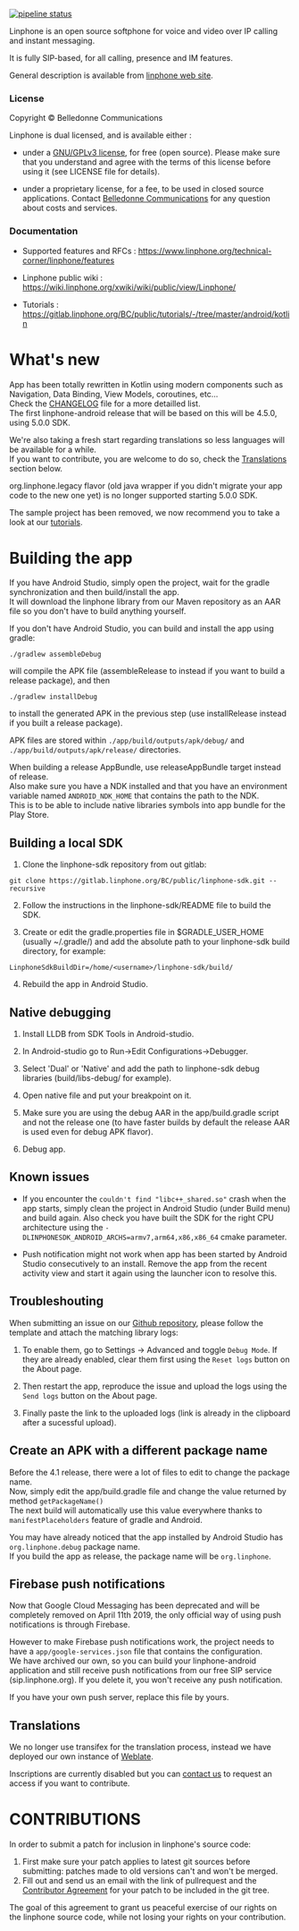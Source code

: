 
[![pipeline status](https://gitlab.linphone.org/BC/public/linphone-android/badges/master/pipeline.svg)](https://gitlab.linphone.org/BC/public/linphone-android/commits/master)


Linphone is an open source softphone for voice and video over IP calling and instant messaging.

It is fully SIP-based, for all calling, presence and IM features.

General description is available from [linphone web site](https://www.linphone.org/technical-corner/linphone).

### License

Copyright © Belledonne Communications

Linphone is dual licensed, and is available either :

 - under a [GNU/GPLv3 license](https://www.gnu.org/licenses/gpl-3.0.en.html), for free (open source). Please make sure that you understand and agree with the terms  of this license before using it (see LICENSE file for details).

 - under a proprietary license, for a fee, to be used in closed source applications. Contact [Belledonne Communications](https://www.linphone.org/contact) for any question about costs and services.

### Documentation

- Supported features and RFCs : https://www.linphone.org/technical-corner/linphone/features

- Linphone public wiki : https://wiki.linphone.org/xwiki/wiki/public/view/Linphone/

- Tutorials : https://gitlab.linphone.org/BC/public/tutorials/-/tree/master/android/kotlin

# What's new

App has been totally rewritten in Kotlin using modern components such as Navigation, Data Binding, View Models, coroutines, etc...  
Check the [CHANGELOG](./CHANGELOG.md) file for a more detailled list.  
The first linphone-android release that will be based on this will be 4.5.0, using 5.0.0 SDK.

We're also taking a fresh start regarding translations so less languages will be available for a while.  
If you want to contribute, you are welcome to do so, check the [Translations](#Translations) section below.

org.linphone.legacy flavor (old java wrapper if you didn't migrate your app code to the new one yet) is no longer supported starting 5.0.0 SDK.

The sample project has been removed, we now recommend you to take a look at our [tutorials](https://gitlab.linphone.org/BC/public/tutorials/-/tree/master/android/kotlin).

# Building the app

If you have Android Studio, simply open the project, wait for the gradle synchronization and then build/install the app.  
It will download the linphone library from our Maven repository as an AAR file so you don't have to build anything yourself.

If you don't have Android Studio, you can build and install the app using gradle:
```
./gradlew assembleDebug
```
will compile the APK file (assembleRelease to instead if you want to build a release package), and then
```
./gradlew installDebug
```
to install the generated APK in the previous step (use installRelease instead if you built a release package).

APK files are stored within ```./app/build/outputs/apk/debug/``` and ```./app/build/outputs/apk/release/``` directories.

When building a release AppBundle, use releaseAppBundle target instead of release.   
Also make sure you have a NDK installed and that you have an environment variable named ```ANDROID_NDK_HOME``` that contains the path to the NDK.  
This is to be able to include native libraries symbols into app bundle for the Play Store.

## Building a local SDK

1. Clone the linphone-sdk repository from out gitlab:
```
git clone https://gitlab.linphone.org/BC/public/linphone-sdk.git --recursive
```

2. Follow the instructions in the linphone-sdk/README file to build the SDK.

3. Create or edit the gradle.properties file in $GRADLE_USER_HOME (usually ~/.gradle/) and add the absolute path to your linphone-sdk build directory, for example:
```
LinphoneSdkBuildDir=/home/<username>/linphone-sdk/build/
```

4. Rebuild the app in Android Studio.

## Native debugging

1. Install LLDB from SDK Tools in Android-studio.

2. In Android-studio go to Run->Edit Configurations->Debugger.

3. Select 'Dual' or 'Native' and add the path to linphone-sdk debug libraries (build/libs-debug/ for example).

4. Open native file and put your breakpoint on it.

5. Make sure you are using the debug AAR in the app/build.gradle script and not the release one (to have faster builds by default the release AAR is used even for debug APK flavor).

6. Debug app.

## Known issues

- If you encounter the `couldn't find "libc++_shared.so"` crash when the app starts, simply clean the project in Android Studio (under Build menu) and build again.
Also check you have built the SDK for the right CPU architecture using the `-DLINPHONESDK_ANDROID_ARCHS=armv7,arm64,x86,x86_64` cmake parameter.

- Push notification might not work when app has been started by Android Studio consecutively to an install. Remove the app from the recent activity view and start it again using the launcher icon to resolve this.

## Troubleshouting

When submitting an issue on our [Github repository](https://github.com/BelledonneCommunications/linphone-android), please follow the template and attach the matching library logs:

1. To enable them, go to Settings -> Advanced and toggle `Debug Mode`. If they are already enabled, clear them first using the `Reset logs` button on the About page.

2. Then restart the app, reproduce the issue and upload the logs using the `Send logs` button on the About page.

3. Finally paste the link to the uploaded logs (link is already in the clipboard after a sucessful upload).

## Create an APK with a different package name

Before the 4.1 release, there were a lot of files to edit to change the package name.  
Now, simply edit the app/build.gradle file and change the value returned by method ```getPackageName()```  
The next build will automatically use this value everywhere thanks to ```manifestPlaceholders``` feature of gradle and Android.

You may have already noticed that the app installed by Android Studio has ```org.linphone.debug``` package name.  
If you build the app as release, the package name will be ```org.linphone```.

## Firebase push notifications

Now that Google Cloud Messaging has been deprecated and will be completely removed on April 11th 2019, the only official way of using push notifications is through Firebase.

However to make Firebase push notifications work, the project needs to have a ```app/google-services.json``` file that contains the configuration.  
We have archived our own, so you can build your linphone-android application and still receive push notifications from our free SIP service (sip.linphone.org).
If you delete it, you won't receive any push notification.

If you have your own push server, replace this file by yours.

## Translations

We no longer use transifex for the translation process, instead we have deployed our own instance of [Weblate](https://weblate.linphone.org/).

Inscriptions are currently disabled but you can [contact us](https://weblate.linphone.org/contact/) to request an access if you want to contribute.

# CONTRIBUTIONS

In order to submit a patch for inclusion in linphone's source code:

1. First make sure your patch applies to latest git sources before submitting: patches made to old versions can't and won't be merged.
2. Fill out and send us an email with the link of pullrequest and the [Contributor Agreement](http://www.belledonne-communications.com/downloads/Belledonne_communications_CA.pdf) for your patch to be included in the git tree.

The goal of this agreement to grant us peaceful exercise of our rights on the linphone source code, while not losing your rights on your contribution.
